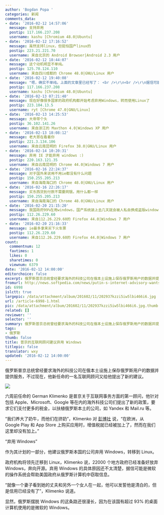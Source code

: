 ```yaml
---
author: 'Bogdan Popa '
categories: 新闻
comments_data:
- date: '2016-02-12 14:57:06'
  message: 支持弃用
  postip: 117.166.237.208
  username: kashu [Chromium 48.0|Ubuntu]
- date: '2016-02-12 17:16:52'
  message: 虽然支持linux，但挺怕国产linux的
  postip: 223.21.221.70
  username: 来自北京的 Android Browser|Android 2.3 用户
- date: '2016-02-12 18:44:07'
  message: 这个动机明显不单纯。
  postip: 125.70.124.110
  username: 来自四川成都的 Chrome 48.0|GNU/Linux 用户
- date: '2016-02-12 19:40:08'
  message: "嗯，确实不单纯。上面的文章里已经写了： <br />\r\n<br />\r\n据信可能是微软的操作系统会帮助美国政府从俄罗斯计算机中窃取信息。"
  postip: 117.166.237.208
  username: kashu [Chromium 48.0|Ubuntu]
- date: '2016-02-13 07:21:40'
  message: 现在好像很多国家的政府机构都开始考虑弃用Windows，转而使用Linux了
  postip: 223.104.13.5
  username: ryt [Chrome 47.0|GNU/Linux]
- date: '2016-02-13 14:25:53'
  message: 大帝带个头
  postip: 36.102.141.26
  username: 来自浙江的 Maxthon 4.0|Windows XP 用户
- date: '2016-02-13 18:08:12'
  message: 老大哥在看着你
  postip: 221.3.134.106
  username: 来自云南昆明的 Firefox 38.0|GNU/Linux 用户
- date: '2016-02-14 10:20:31'
  message: 弃用 IE 才能弃用 windows :)
  postip: 220.163.121.35
  username: 来自云南昆明的 Chrome 44.0|Windows 7 用户
- date: '2016-02-16 22:24:37'
  message: 对于国外来说用不用ie都没有什么问题
  postip: 150.255.205.213
  username: 来自海南海口的 Chrome 48.0|GNU/Linux 用户
- date: '2016-02-16 22:26:17'
  message: 买东西货到付款不需要网银。用什么都一样
  postip: 150.255.205.213
  username: 来自海南海口的 Chrome 48.0|GNU/Linux 用户
- date: '2016-02-20 21:15:20'
  message: 我国政府99%在用windows，国产系统装上去几天就会被人私自换成盗版windows。关键是99%的windows里面还有70%再用XP
  postip: 112.26.229.60
  username: 来自112.26.229.60的 Firefox 44.0|Windows 7 用户
- date: '2016-02-20 21:16:33'
  message: ie最多拿来买下火车票
  postip: 112.26.229.60
  username: 来自112.26.229.60的 Firefox 44.0|Windows 7 用户
count:
  commentnum: 12
  favtimes: 1
  likes: 0
  sharetimes: 0
  viewnum: 6379
date: '2016-02-12 14:00:00'
editorchoice: false
excerpt: 俄罗斯普京总统曾经要求海外的科技公司在俄本土设施上保存俄罗斯用户的数据并提供服务，不过现在，他新任命的一名互联网顾问又给他提出了新的建议。
fromurl: http://news.softpedia.com/news/putin-s-internet-advisory-wants-to-ban-windows-500198.shtml
id: 6998
islctt: true
largepic: /data/attachment/album/201602/11/202937kzzi5iw5lbi466i6.jpg
url: /article-6998-1.html
pic: /data/attachment/album/201602/11/202937kzzi5iw5lbi466i6.jpg.thumb.jpg
related: []
reviewer: ''
selector: ''
summary: 俄罗斯普京总统曾经要求海外的科技公司在俄本土设施上保存俄罗斯用户的数据并提供服务，不过现在，他新任命的一名互联网顾问又给他提出了新的建议。
tags:
- 俄罗斯
thumb: false
title: 普京的互联网顾问建议弃用 Windows
titlepic: false
translator: wxy
updated: '2016-02-12 14:00:00'
---
```


俄罗斯普京总统曾经要求海外的科技公司在俄本土设施上保存俄罗斯用户的数据并提供服务，不过现在，他新任命的一名互联网顾问又给他提出了新的建议。


![](/data/attachment/album/201602/11/202937kzzi5iw5lbi466i6.jpg)


六周前任命的 German Klimenko 是普京关于互联网事务方面的第一顾问，他针对包括 Apple、Microsoft、Google 等在内的海外科技公司们提出了新的政策，要求它们支付更多的税金，以扶植俄罗斯本土的公司，如 Yandex 和 Mail.ru 等。


“我们养大了奶牛，而他们在挤奶”，Klimenko 对 [彭博社](http://www.bloomberg.com/news/articles/2016-02-09/putin-s-new-internet-czar-joins-hunt-for-google-apple-taxes) 说，“在欧洲，从 Google Play 和 App Store 上购买应用时，增值税就已经被加上了，然而在我们这里却没有加上。”


“弃用 Windows”


作为其计划的一部分，他建议俄罗斯本国的公司弃用 Windows，转移到 Linux。


政府机构将领先迁移到 Linux，Klimenko 说，22000 个地方政府已经准备好放弃 Windows，奔向开源。弃用 Windows 的具体原因还不太清楚，据信可能是微软的操作系统会帮助美国政府从俄罗斯计算机中窃取信息。


“就像一个妻子看到她的丈夫和另外一个女人在一起，他可以发誓他是清白的，但是信用已经没有了”，Klimenko 说道。


显然，俄罗斯摆脱 Windows 的这条路还很漫长，因为在该国有超过 93% 的桌面计算机使用的是微软的 Windows。